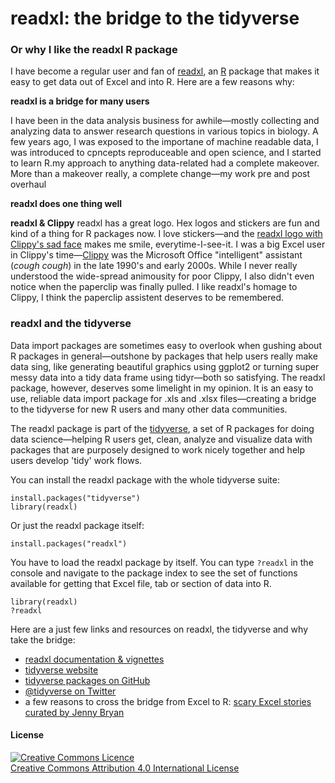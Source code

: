 # readxl: the bridge to the tidyverse

### Or why I like the readxl R package

I have become a regular user and fan of [readxl](http://readxl.tidyverse.org/), an [R](https://www.r-project.org/) package that makes it easy to get data out of Excel and into R. Here are a few reasons why:


**readxl is a bridge for many users**

I have been in the data analysis business for awhile&mdash;mostly collecting and analyzing data to answer research questions in various topics in biology. A few years ago, I was exposed to the importane of machine readable data, I was introduced to cpncepts reproduceable and open science, and I started to learn R.my approach to anything data-related had a complete makeover. More than a makeover really,  a complete change&mdash;my work pre and post  overhaul 


**readxl does one thing well**




**readxl & Clippy**
readxl has a great logo. Hex logos and stickers are fun and kind of a thing for R packages now. I love stickers&mdash;and the [readxl logo with Clippy's sad face](https://github.com/tidyverse/readxl/blob/master/tools/logo.png) makes me smile, everytime-I-see-it. I was a big Excel user in Clippy's time&mdash;[Clippy](https://en.wikipedia.org/wiki/Office_Assistant) was the Microsoft Office "intelligent" assistant (*cough cough*) in the late 1990's and early 2000s. While I never really understood the wide-spread animousity for poor Clippy, I also didn't even notice when the paperclip was finally pulled. I like readxl's homage to Clippy, I think the paperclip assistent deserves to be remembered.

### readxl and the tidyverse

Data import packages are sometimes easy to overlook when gushing about R packages in general&mdash;outshone by packages that help users really make data sing, like generating beautiful graphics using ggplot2 or turning super messy data into a tidy data frame using tidyr&mdash;both so satisfying. The readxl package, however, deserves some limelight in my opinion. It is an easy to use, reliable data import package for .xls and .xlsx files&mdash;creating a bridge to the tidyverse for new R users and many other data communities. 

The readxl package is part of the [tidyverse](https://www.tidyverse.org/), a set of R packages for doing data science&mdash;helping R users get, clean, analyze and visualize data with packages that are purposely designed to work nicely together and help users develop 'tidy' work flows.

You can install the readxl package with the whole tidyverse suite:

```
install.packages("tidyverse")  
library(readxl)
```

Or just the readxl package itself:
```
install.packages("readxl")
```

You have to load the readxl package by itself. You can type `?readxl` in the console and navigate to the package index to see the set of functions available for getting that Excel file, tab or section of data into R.

```
library(readxl)
?readxl
```


 Here are a just few links and resources on readxl, the tidyverse and why take the bridge:

- [readxl documentation & vignettes](https://github.com/tidyverse/readxl)
- [tidyverse website](https://www.tidyverse.org/)
- [tidyverse packages on GitHub](https://github.com/tidyverse/tidyverse)
- [@tidyverse on Twitter](https://twitter.com/tidyverse)
- a few reasons to cross the bridge from Excel to R: [scary Excel stories curated by Jenny Bryan](https://github.com/jennybc/scary-excel-stories)


#### License

<a rel="license" href="http://creativecommons.org/licenses/by/4.0/"><img alt="Creative Commons Licence" style="border-width:0" src="https://i.creativecommons.org/l/by/4.0/80x15.png" /></a><br /><span xmlns:dct="http://purl.org/dc/terms/" property="dct:title"></span><a rel="license" href="http://creativecommons.org/licenses/by/4.0/">Creative Commons Attribution 4.0 International License</a>

